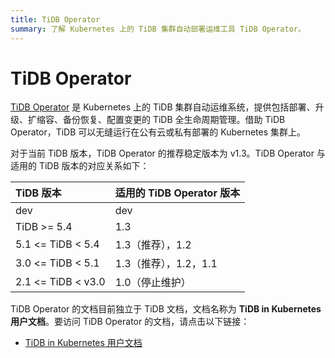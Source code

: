 ```yaml
---
title: TiDB Operator
summary: 了解 Kubernetes 上的 TiDB 集群自动部署运维工具 TiDB Operator。
---
```


# TiDB Operator

[TiDB Operator](https://github.com/pingcap/tidb-operator) 是 Kubernetes 上的 TiDB 集群自动运维系统，提供包括部署、升级、扩缩容、备份恢复、配置变更的 TiDB 全生命周期管理。借助 TiDB Operator，TiDB 可以无缝运行在公有云或私有部署的 Kubernetes 集群上。

对于当前 TiDB 版本，TiDB Operator 的推荐稳定版本为 v1.3。TiDB Operator 与适用的 TiDB 版本的对应关系如下：

| TiDB 版本 | 适用的 TiDB Operator 版本 |
|:---|:---|
| dev               | dev                 |
| TiDB >= 5.4       | 1.3                 |
| 5.1 <= TiDB < 5.4 | 1.3（推荐），1.2      |
| 3.0 <= TiDB < 5.1 | 1.3（推荐），1.2，1.1 |
| 2.1 <= TiDB < v3.0| 1.0（停止维护）       |

TiDB Operator 的文档目前独立于 TiDB 文档，文档名称为 **TiDB in Kubernetes 用户文档**。要访问 TiDB Operator 的文档，请点击以下链接：

- [TiDB in Kubernetes 用户文档](https://docs.pingcap.com/zh/tidb-in-kubernetes/stable/)
